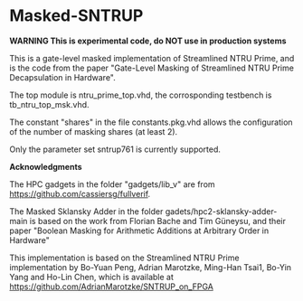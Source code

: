 # Masked-SNTRUP

**WARNING This is experimental code, do NOT use in production systems**

This is a gate-level masked implementation of Streamlined NTRU Prime, and is the code from the paper "Gate-Level Masking of Streamlined NTRU Prime Decapsulation in Hardware". 

The top module is ntru_prime_top.vhd, the corrosponding testbench is tb_ntru_top_msk.vhd.

The constant "shares" in the file constants.pkg.vhd allows the configuration of the number of masking shares (at least 2).

Only the parameter set sntrup761 is currently supported.

**Acknowledgments**

The HPC gadgets in the folder "gadgets/lib_v" are from https://github.com/cassiersg/fullverif.

The Masked Sklansky Adder in the folder gadets/hpc2-sklansky-adder-main is based on the work from Florian Bache and Tim Güneysu, and their paper "Boolean Masking for Arithmetic Additions at Arbitrary Order in Hardware"

This implementation is based on the Streamlined NTRU Prime implementation by Bo-Yuan Peng, Adrian Marotzke, Ming-Han Tsai1, Bo-Yin Yang and Ho-Lin Chen, which is available at https://github.com/AdrianMarotzke/SNTRUP_on_FPGA
